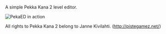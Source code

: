 A simple Pekka Kana 2 level editor.

![PekaED in action](https://i.imgur.com/9jYOu9a.png)

All rights to Pekka Kana 2 belong to Janne Kivilahti. 
(http://pistegamez.net/)